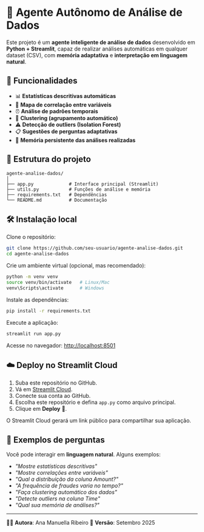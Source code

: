 # 🤖 Agente Autônomo de Análise de Dados

Este projeto é um **agente inteligente de análise de dados** desenvolvido em **Python + Streamlit**, capaz de realizar análises automáticas em qualquer dataset (CSV), com **memória adaptativa** e **interpretação em linguagem natural**.

## 🚀 Funcionalidades

* 📊 **Estatísticas descritivas automáticas**
* 🔗 **Mapa de correlação entre variáveis**
* ⏰ **Análise de padrões temporais**
* 🎯 **Clustering (agrupamento automático)**
* ⚠️ **Detecção de outliers (Isolation Forest)**
* 📋 **Sugestões de perguntas adaptativas**
* 🧠 **Memória persistente das análises realizadas**

## 📂 Estrutura do projeto

```
agente-analise-dados/
│
├── app.py             # Interface principal (Streamlit)
├── utils.py           # Funções de análise e memória
├── requirements.txt   # Dependências
└── README.md          # Documentação
```

## 🛠️ Instalação local

Clone o repositório:

```bash
git clone https://github.com/seu-usuario/agente-analise-dados.git
cd agente-analise-dados
```

Crie um ambiente virtual (opcional, mas recomendado):

```bash
python -m venv venv
source venv/bin/activate   # Linux/Mac
venv\Scripts\activate      # Windows
```

Instale as dependências:

```bash
pip install -r requirements.txt
```

Execute a aplicação:

```bash
streamlit run app.py
```

Acesse no navegador: [http://localhost:8501](http://localhost:8501)

## ☁️ Deploy no Streamlit Cloud

1. Suba este repositório no GitHub.
2. Vá em [Streamlit Cloud](https://share.streamlit.io).
3. Conecte sua conta ao GitHub.
4. Escolha este repositório e defina `app.py` como arquivo principal.
5. Clique em **Deploy** 🚀.

O Streamlit Cloud gerará um link público para compartilhar sua aplicação.

## 📄 Exemplos de perguntas

Você pode interagir em **linguagem natural**. Alguns exemplos:

* *"Mostre estatísticas descritivas"*
* *"Mostre correlações entre variáveis"*
* *"Qual a distribuição da coluna Amount?"*
* *"A frequência de fraudes varia no tempo?"*
* *"Faça clustering automático dos dados"*
* *"Detecte outliers na coluna Time"*
* *"Qual sua memória de análises?"*

---

👩‍💻 **Autora**: Ana Manuella Ribeiro
📅 **Versão**: Setembro 2025

